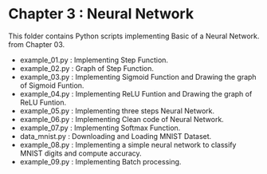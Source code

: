 # Chapter 3 : Neural Network
This folder contains Python scripts implementing Basic of a Neural Network. from Chapter 03.
- example_01.py : Implementing Step Function.
- example_02.py : Graph of Step Function.
- example_03.py : Implementing Sigmoid Function and Drawing the graph of Sigmoid Funtion.
- example_04.py : Implementing ReLU Funtion and Drawing the graph of ReLU Funtion.
- example_05.py : Implementing three steps Neural Network.
- example_06.py : Implementing Clean code of Neural Network.
- example_07.py : Implementing Softmax Function.
- data_mnist.py : Downloading and Loading MNIST Dataset.
- example_08.py : Implementing a simple neural network to classify MNIST digits and compute accuracy.
- example_09.py : Implementing Batch processing.